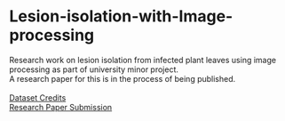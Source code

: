 # Lesion-isolation-with-Image-processing
Research work on lesion isolation from infected plant leaves using image processing as part of university minor project.<br>
A research paper for this is in the process of being published.<br><br>
[Dataset Credits](https://github.com/spMohanty/PlantVillage-Dataset)<br>
[Research Paper Submission](https://drive.google.com/file/d/1xceWcrf5yS5s7rrvjLAGhvc4mHB6P4Tt/view?usp=sharing)